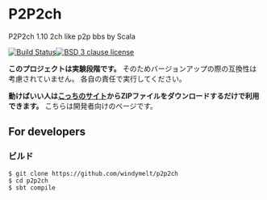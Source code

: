 P2P2ch
======
P2P2ch 1.10
2ch like p2p bbs by Scala
  
[![Build Status](https://travis-ci.org/Windymelt/p2p2ch.svg?branch=master)](https://travis-ci.org/Hiroyuki-Nagata/p2p2ch)[![BSD 3 clause license](http://img.shields.io/badge/license-BSD-lightgrey.svg?style=flat)](https://github.com/Windymelt/p2p2ch/blob/master/LICENSE)

**このプロジェクトは実験段階です。**
そのためバージョンアップの際の互換性は考慮されていません。
各自の責任で実行してください。

**動けばいい人は[こっちのサイト](http://p2p2ch.web.fc2.com)からZIPファイルをダウンロードするだけで利用できます。**
こちらは開発者向けのページです。

For developers
--------------
### ビルド

```
$ git clone https://github.com/windymelt/p2p2ch 
$ cd p2p2ch
$ sbt compile
```
